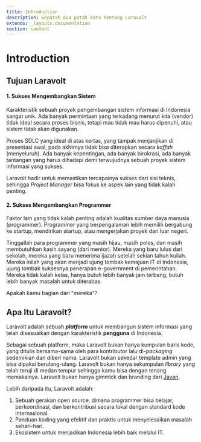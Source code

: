 ```yaml
---
title: Introduction
description: Sepatah dua patah kata tentang Laravolt
extends: _layouts.documentation
section: content
---
```


# Introduction

## Tujuan Laravolt

#### 1. Sukses Mengembangkan Sistem

Karakteristik sebuah proyek pengembangan sistem informasi di Indonesia sangat unik. Ada banyak permintaan yang terkadang menurut kita (vendor) tidak ideal secara proses bisnis, tetapi mau tidak mau harus dipenuhi, atau sistem tidak akan digunakan. 

Proses SDLC yang ideal di atas kertas, yang tampak menjanjikan di presentasi awal, pada akhirnya tidak bisa diterapkan secara *kaffah* (menyeluruh). Ada banyak kepentingan, ada banyak birokrasi, ada banyak tantangan yang harus dihadapi demi terwujudnya sebuah proyek sistem informasi yang sukses.

Laravolt hadir untuk memastikan tercapainya sukses dari sisi teknis, sehingga *Project Manager* bisa fokus ke aspek lain yang tidak kalah penting.

#### 2. Sukses Mengembangkan Programmer
Faktor lain yang tidak kalah penting adalah kualitas sumber daya manusia (programmer). Programmer yang berpengalaman lebih memilih bergabung ke startup, mendirikan startup, atau mengerjakan proyek dari luar negeri. 

Tinggallah para programmer yang masih hijau, masih polos, dan masih membutuhkan kasih sayang (dari mentor). Mereka yang baru lulus dari sekolah, mereka yang baru menerima ijazah setelah sekian tahun kuliah. Mereka inilah yang akan menjadi ujung tombak kemajuan IT di Indonesia, ujung tombak suksesnya penerapan e-government di pemerintahan. Mereka tidak kalah kelas, hanya butuh lebih banyak jam terbang, butuh lebih banyak masalah untuk diterabas.

Apakah kamu bagian dari "mereka"?

## Apa Itu Laravolt?

Laravolt adalah sebuah **_platform_** untuk membangun sistem informasi yang telah disesuaikan dengan karakteristik **pengguna** di Indonesia.

Sebagai sebuah platform, maka Laravolt bukan hanya kumpulan baris kode, yang ditulis bersama-sama oleh para kontributor lalu di-*packaging* sedemikian dan diberi nama. Laravolt bukan sekedar template admin yang bisa dipakai berulang-ulang. Laravolt bukan hanya sekumpulan *library* yang telah teruji di medan tempur sehingga kamu bisa dengan tenang memakainya. Laravolt bukan hanya gimmick dan branding dari [Javan](htts://javan.co.id).

Lebih daripada itu, Laravolt adalah:

1. Sebuah gerakan open source, dimana programmer bisa belajar, berkoordinasi, dan berkontribusi secara lokal dengan standard kode internasional.
2. Panduan koding yang efektif dan praktis untuk menyelesaikan masalah sehari-hari.
3. Ekosistem untuk menjadikan Indonesia lebih baik melalui IT.

